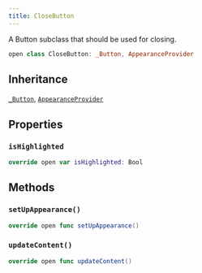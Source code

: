 ```yaml
---
title: CloseButton
---
```


A Button subclass that should be used for closing.

``` swift
open class CloseButton: _Button, AppearanceProvider 
```

## Inheritance

[`_Button`](_button.md), [`AppearanceProvider`](../utils/appearance-provider.md)

## Properties

### `isHighlighted`

``` swift
override open var isHighlighted: Bool 
```

## Methods

### `setUpAppearance()`

``` swift
override open func setUpAppearance() 
```

### `updateContent()`

``` swift
override open func updateContent() 
```
